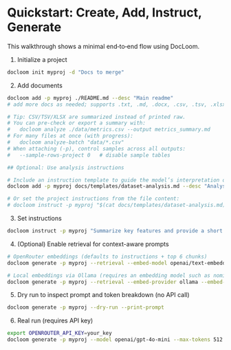 # Quickstart: Create, Add, Instruct, Generate

This walkthrough shows a minimal end‑to‑end flow using DocLoom.

1) Initialize a project

```bash
docloom init myproj -d "Docs to merge"
```

2) Add documents

```bash
docloom add -p myproj ./README.md --desc "Main readme"
# add more docs as needed; supports .txt, .md, .docx, .csv, .tsv, .xlsx

# Tip: CSV/TSV/XLSX are summarized instead of printed raw.
# You can pre-check or export a summary with:
#   docloom analyze ./data/metrics.csv --output metrics_summary.md
# For many files at once (with progress):
#   docloom analyze-batch "data/*.csv"
# When attaching (-p), control samples across all outputs:
#   --sample-rows-project 0   # disable sample tables

## Optional: Use analysis instructions

# Include an instruction template to guide the model’s interpretation of the dataset summary:
docloom add -p myproj docs/templates/dataset-analysis.md --desc "Analysis Instructions"

# Or set the project instructions from the file content:
# docloom instruct -p myproj "$(cat docs/templates/dataset-analysis.md)"
```

3) Set instructions

```bash
docloom instruct -p myproj "Summarize key features and provide a short overview."
```

4) (Optional) Enable retrieval for context-aware prompts

```bash
# OpenRouter embeddings (defaults to instructions + top 6 chunks)
docloom generate -p myproj --retrieval --embed-model openai/text-embedding-3-small --dry-run

# Local embeddings via Ollama (requires an embedding model such as nomic-embed-text)
docloom generate -p myproj --retrieval --embed-provider ollama --embed-model nomic-embed-text --dry-run
```

5) Dry run to inspect prompt and token breakdown (no API call)

```bash
docloom generate -p myproj --dry-run --print-prompt
```

6) Real run (requires API key)

```bash
export OPENROUTER_API_KEY=your_key
docloom generate -p myproj --model openai/gpt-4o-mini --max-tokens 512
```
